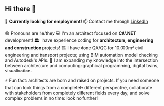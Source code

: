 ## Hi there 👋

🤔 **Currently looking for employment!**
📫 Contact me through [LinkedIn](https://linkedin.com/in/stsagredo)

😄 Pronouns are he/they
💻 I'm an architect focused on **C#/.NET** development!
🏛️ I have experience coding for **architecture, engineering and construction** projects!
🏗️ I have done QA/QC for 10.000m² civil engineering and transport projects; using BIM automation, model checking and Autodesk's APIs.
🌱 I am expanding my knowledge into the intersection between architecture and computing: graphical programming, digital twins, visualisation.

⚡ Fun fact: architects are born and raised on projects. If you need someone that can look things from a completely different perspective, collaborate with stakeholders from completely different fields every day, and solve complex problems in no time: look no further!

<!--
**stsagredo/stsagredo** is a ✨ _special_ ✨ repository because its `README.md` (this file) appears on your GitHub profile.

Here are some ideas to get you started:

- 🔭 I’m currently working on ...
- 🌱 I’m currently learning ...
- 👯 I’m looking to collaborate on ...
- 🤔 I’m looking for help with ...
- 💬 Ask me about ...
- 📫 How to reach me: ...
- 😄 Pronouns: ...
- ⚡ Fun fact: ...
-->
